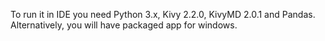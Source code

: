 To run it in IDE you need Python 3.x, Kivy 2.2.0, KivyMD 2.0.1 and Pandas. Alternatively, you will have packaged app for windows.
